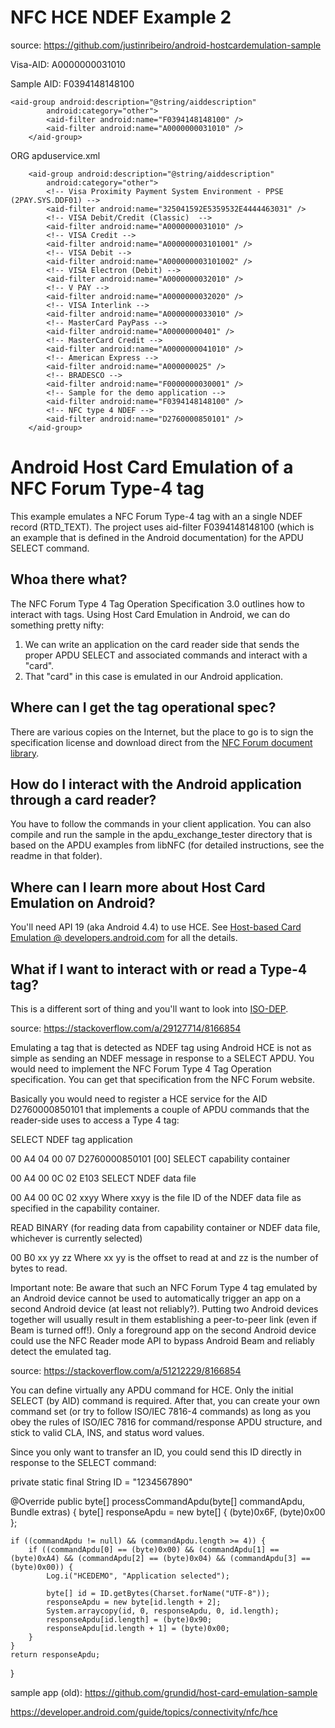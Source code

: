 # NFC HCE NDEF Example 2

source: https://github.com/justinribeiro/android-hostcardemulation-sample

Visa-AID:   A0000000031010

Sample AID: F0394148148100

```plaintext
<aid-group android:description="@string/aiddescription"
        android:category="other">
        <aid-filter android:name="F0394148148100" />
        <aid-filter android:name="A0000000031010" />
    </aid-group>
```

ORG apduservice.xml
```plaintext
    <aid-group android:description="@string/aiddescription"
        android:category="other">
        <!-- Visa Proximity Payment System Environment - PPSE (2PAY.SYS.DDF01) -->
        <aid-filter android:name="325041592E5359532E4444463031" />
        <!-- VISA Debit/Credit (Classic)  -->
        <aid-filter android:name="A0000000031010" />
        <!-- VISA Credit -->
        <aid-filter android:name="A000000003101001" />
        <!-- VISA Debit -->
        <aid-filter android:name="A000000003101002" />
        <!-- VISA Electron (Debit) -->
        <aid-filter android:name="A0000000032010" />
        <!-- V PAY -->
        <aid-filter android:name="A0000000032020" />
        <!-- VISA Interlink -->
        <aid-filter android:name="A0000000033010" />
        <!-- MasterCard PayPass -->
        <aid-filter android:name="A00000000401" />
        <!-- MasterCard Credit -->
        <aid-filter android:name="A0000000041010" />
        <!-- American Express -->
        <aid-filter android:name="A000000025" />
        <!-- BRADESCO -->
        <aid-filter android:name="F0000000030001" />
        <!-- Sample for the demo application -->
        <aid-filter android:name="F0394148148100" />
        <!-- NFC type 4 NDEF -->
        <aid-filter android:name="D2760000850101" />
    </aid-group>
```




# Android Host Card Emulation of a NFC Forum Type-4 tag

This example emulates a NFC Forum Type-4 tag with an a single NDEF record (RTD_TEXT). The project uses aid-filter F0394148148100 (which is an example that is defined in the Android documentation) for the APDU SELECT command.

## Whoa there what?

The NFC Forum Type 4 Tag Operation Specification 3.0 outlines how to interact with tags. Using Host Card Emulation in Android, we can do something pretty nifty:

1. We can write an application on the card reader side that sends the proper APDU SELECT and associated commands and interact with a "card".
2. That "card" in this case is emulated in our Android application.

## Where can I get the tag operational spec?

There are various copies on the Internet, but the place to go is to sign the specification license and download direct from the [NFC Forum document library](http://members.nfc-forum.org/specs/spec_license/document_form/).

## How do I interact with the Android application through a card reader?

You have to follow the commands in your client application. You can also compile and run the sample in the apdu_exchange_tester directory that is based on the APDU examples from libNFC (for detailed instructions, see the readme in that folder).

## Where can I learn more about Host Card Emulation on Android?

You'll need API 19 (aka Android 4.4) to use HCE. See [Host-based Card Emulation @ developers.android.com](https://developer.android.com/guide/topics/connectivity/nfc/hce.html) for all the details.

## What if I want to interact with or read a Type-4 tag?

This is a different sort of thing and you'll want to look into [ISO-DEP](http://developer.android.com/reference/android/nfc/tech/IsoDep.html).


source: https://stackoverflow.com/a/29127714/8166854

Emulating a tag that is detected as NDEF tag using Android HCE is not as simple as sending an NDEF message in response to a SELECT APDU. You would need to implement the NFC Forum Type 4 Tag Operation specification. You can get that specification from the NFC Forum website.

Basically you would need to register a HCE service for the AID D2760000850101 that implements a couple of APDU commands that the reader-side uses to access a Type 4 tag:

SELECT NDEF tag application

00 A4 04 00 07 D2760000850101 [00]
SELECT capability container

00 A4 00 0C 02 E103
SELECT NDEF data file

00 A4 00 0C 02 xxyy
Where xxyy is the file ID of the NDEF data file as specified in the capability container.

READ BINARY (for reading data from capability container or NDEF data file, whichever is currently selected)

00 B0 xx yy zz
Where xx yy is the offset to read at and zz is the number of bytes to read.

Important note: Be aware that such an NFC Forum Type 4 tag emulated by an Android device cannot be used to automatically trigger an app on a second Android device (at least not reliably?). Putting two Android devices together will usually result in them establishing a peer-to-peer link (even if Beam is turned off!). Only a foreground app on the second Android device could use the NFC Reader mode API to bypass Android Beam and reliably detect the emulated tag.


source: https://stackoverflow.com/a/51212229/8166854

You can define virtually any APDU command for HCE. Only the initial SELECT (by AID) command is required. After that, you can create your own command set (or try to follow ISO/IEC 7816-4 commands) as long as you obey the rules of ISO/IEC 7816 for command/response APDU structure, and stick to valid CLA, INS, and status word values.

Since you only want to transfer an ID, you could send this ID directly in response to the SELECT command:

private static final String ID = "1234567890"

@Override
public byte[] processCommandApdu(byte[] commandApdu, Bundle extras) {
byte[] responseApdu = new byte[] { (byte)0x6F, (byte)0x00 };

    if ((commandApdu != null) && (commandApdu.length >= 4)) {
        if ((commandApdu[0] == (byte)0x00) && (commandApdu[1] == (byte)0xA4) && (commandApdu[2] == (byte)0x04) && (commandApdu[3] == (byte)0x00)) {
            Log.i("HCEDEMO", "Application selected");

            byte[] id = ID.getBytes(Charset.forName("UTF-8"));
            responseApdu = new byte[id.length + 2];
            System.arraycopy(id, 0, responseApdu, 0, id.length);
            responseApdu[id.length] = (byte)0x90;
            responseApdu[id.length + 1] = (byte)0x00;
        }
    }
    return responseApdu;
}


sample app (old): https://github.com/grundid/host-card-emulation-sample


https://developer.android.com/guide/topics/connectivity/nfc/hce



